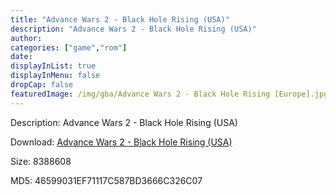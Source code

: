 ```yaml
---
title: "Advance Wars 2 - Black Hole Rising (USA)"
description: "Advance Wars 2 - Black Hole Rising (USA)"
author: 
categories: ["game","rom"]
date: 
displayInList: true
displayInMenu: false
dropCap: false
featuredImage: /img/gba/Advance Wars 2 - Black Hole Rising [Europe].jpg
---
```


Description: Advance Wars 2 - Black Hole Rising (USA)

Download: <a style="text-decoration:underline;" href="https://mega.nz/#!uDQCSaiI!RGLN53N2xIjUgKkifbDNZXUHE09Sw1ViJCYglTkugLg" target = "_blank" rel = "nofollow" > Advance Wars 2 - Black Hole Rising (USA)</a>

Size: 8388608

MD5: 46599031EF71117C587BD3666C326C07

